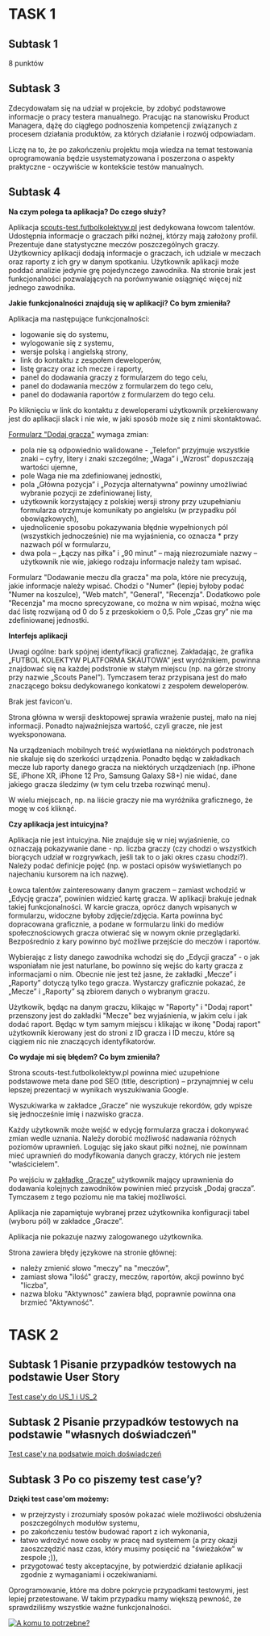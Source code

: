 # TASK 1
## Subtask 1
8 punktów
## Subtask 3
Zdecydowałam się na udział w projekcie, by zdobyć podstawowe informacje o pracy testera manualnego. Pracując na stanowisku Product Managera, dążę do ciągłego podnoszenia kompetencji związanych z procesem działania produktów, za których działanie i rozwój odpowiadam.

Liczę na to, że po zakończeniu projektu moja wiedza na temat testowania oprogramowania będzie usystematyzowana i poszerzona o aspekty praktyczne - oczywiście w kontekście testów manualnych.

## Subtask 4
**Na czym polega ta aplikacja? Do czego służy?**
 
Aplikacja [scouts-test.futbolkolektyw.pl](https://scouts-test.futbolkolektyw.pl/pl) jest dedykowana łowcom talentów. Udostępnia informacje o graczach piłki nożnej, którzy mają założony profil. Prezentuje dane statystyczne meczów poszczególnych graczy. Użytkownicy aplikacji dodają informacje o graczach, ich udziale w meczach oraz raporty z ich gry w danym spotkaniu. Użytkownik aplikacji może poddać analizie jedynie grę pojedynczego zawodnika. Na stronie brak jest funkcjonalności pozwalających na porównywanie osiągnięć więcej niż jednego zawodnika. 

**Jakie funkcjonalności znajdują się w aplikacji? Co bym zmieniła?**

Aplikacja ma następujące funkcjonalności:
- logowanie się do systemu,
- wylogowanie się z systemu,
- wersje polską i angielską strony,
- link do kontaktu z zespołem deweloperów,
- listę graczy oraz ich mecze i raporty,
- panel do dodawania graczy z formularzem do tego celu,
- panel do dodawania meczów z formularzem do tego celu,
- panel do dodawania raportów z formularzem do tego celu.

Po kliknięciu w link do kontaktu z deweloperami użytkownik przekierowany jest do aplikacji slack i nie wie, w jaki sposób może się z nimi skontaktować.

[Formularz "Dodaj gracza"](https://scouts-test.futbolkolektyw.pl/pl/players/add) wymaga zmian:
- pola nie są odpowiednio walidowane - „Telefon” przyjmuje wszystkie znaki – cyfry, litery i znaki szczególne; „Waga” i „Wzrost” dopuszczają wartości ujemne,
- pole Waga nie ma zdefiniowanej jednostki,
- pola „Główna pozycja” i „Pozycja alternatywna” powinny umożliwiać wybranie pozycji ze zdefiniowanej listy,
- użytkownik korzystający z polskiej wersji strony przy uzupełnianiu formularza otrzymuje komunikaty po angielsku (w przypadku pól obowiązkowych),
- ujednolicenie sposobu pokazywania błędnie wypełnionych pól (wszystkich jednocześnie)
nie ma wyjaśnienia, co oznacza * przy nazwach pól w formularzu,
- dwa pola – „Łączy nas piłka” i „90 minut” – mają niezrozumiałe nazwy – użytkownik nie wie, jakiego rodzaju informacje należy tam wpisać.

Formularz "Dodawanie meczu dla gracza" ma pola, które nie precyzują, jakie informacje należy wpisać. Chodzi o "Numer" (lepiej byłoby podać "Numer na koszulce), "Web match", "General", "Recenzja". Dodatkowo pole "Recenzja" ma mocno sprecyzowane, co można w nim wpisać, można więc dać listę rozwijaną od 0 do 5 z przeskokiem o 0,5. Pole „Czas gry” nie ma zdefiniowanej jednostki.

**Interfejs aplikacji**

Uwagi ogólne: bark spójnej identyfikacji graficznej. Zakładając, że grafika „FUTBOL KOLEKTYW PLATFORMA SKAUTOWA” jest wyróżnikiem, powinna znajdować się na każdej podstronie w stałym miejscu (np. na górze strony przy nazwie „Scouts Panel”). Tymczasem teraz przypisana jest do mało znaczącego boksu dedykowanego konkatowi z zespołem deweloperów. 

Brak jest favicon'u.

Strona główna w wersji desktopowej sprawia wrażenie pustej, mało na niej informacji. Ponadto najważniejsza wartość, czyli gracze, nie jest wyeksponowana. 

Na urządzeniach mobilnych treść wyświetlana na niektórych podstronach nie skaluje się do szerkości urządzenia. Ponadto będąc w zakładkach mecze lub raporty danego gracza na niektórych urządzeniach (np. iPhone SE, iPhone XR, iPhone 12 Pro, Samsung Galaxy S8+) nie widać, dane jakiego gracza śledzimy (w tym celu trzeba rozwinąć menu).

W wielu miejscach, np. na liście graczy nie ma wyróżnika graficznego, że mogę w coś kliknąć.

**Czy aplikacja jest intuicyjna?**

Aplikacja nie jest intuicyjna. Nie znajduje się w niej wyjaśnienie, co oznaczają pokazywanie dane - np. liczba graczy (czy chodzi o wszystkich biorących udział w rozgrywkach, jeśli tak to o jaki okres czasu chodzi?). Należy podać definicje pojęć (np. w postaci opisów wyświetlanych po najechaniu kursorem na ich nazwę).

Łowca talentów zainteresowany danym graczem – zamiast wchodzić w „Edycję gracza”, powinien widzieć kartę gracza. W aplikacji brakuje jednak takiej funkcjonalności. W karcie gracza, oprócz danych wpisanych w formularzu, widoczne byłoby zdjęcie/zdjęcia. Karta powinna być dopracowana graficznie, a podane w formularzu linki do mediów społecznościowych gracza otwierać się w nowym oknie przeglądarki. Bezpośrednio z kary powinno być możliwe przejście do meczów i raportów.

Wybierając z listy danego zawodnika wchodzi się do „Edycji gracza” - o jak wsponiałam nie jest naturlane, bo powinno się wejśc do karty gracza z informacjami o nim. Obecnie nie jest też jasne, że zakładki „Mecze” i „Raporty” dotyczą tylko tego gracza. Wystarczy graficznie pokazać, że „Mecze” i „Raporty” są zbiorem danych o wybranym graczu. 

Użytkowik, będąc na danym graczu, klikając w "Raporty" i "Dodaj raport" przenszony jest do zakładki "Mecze" bez wyjaśnienia, w jakim celu i jak dodać raport.
Będąc w tym samym miejscu i klikając w ikonę "Dodaj raport" użytkownik kierowany jest do stroni z ID gracza i ID meczu, które są ciągiem nic nie znaczących identyfikatorów.

**Co wydaje mi się błędem? Co bym zmieniła?**

Strona scouts-test.futbolkolektyw.pl powinna mieć uzupełnione podstawowe meta dane pod SEO (title, description) – przynajmniej w celu lepszej prezentacji w wynikach wyszukiwania Google.

Wyszukiwarka w zakładce „Gracze” nie wyszukuje rekordów, gdy wpisze się jednocześnie imię i nazwisko gracza.

Każdy użytkownik może wejść w edycję formularza gracza i dokonywać zmian wedle uznania. Należy dorobić możliwość nadawania różnych poziomów uprawnień. Logując się jako skaut piłki nożnej, nie powinnam mieć uprawnień do modyfikowania danych graczy, których nie jestem "właścicielem".

Po wejściu w [zakładkę „Gracze”](https://scouts-test.futbolkolektyw.pl/pl/players) użytkownik mający uprawnienia do dodawania kolejnych zawodników powinien mieć przycisk „Dodaj gracza”. Tymczasem z tego poziomu nie ma takiej możliwości.

Aplikacja nie zapamiętuje wybranej przez użytkownika konfiguracji tabel (wyboru pól) w zakładce „Gracze”.

Aplikacja nie pokazuje nazwy zalogowanego użytkownika.

Strona zawiera błędy językowe na stronie głównej:
- należy zmienić słowo "meczy" na "meczów",
- zamiast słowa "ilość"  graczy, meczów, raportów, akcji powinno być "liczba",
- nazwa bloku "Aktywnosć" zawiera błąd, poprawnie powinna ona brzmieć "Aktywność".

# TASK 2
## Subtask 1 Pisanie przypadków testowych na podstawie User Story
[Test case'y do US_1 i US_2](https://docs.google.com/spreadsheets/d/1DMfHoQPgy5omYiZJBK7BffYaP-3CouWNOZ_a_Q8A5Pc/edit?usp=sharing)

## Subtask 2 Pisanie przypadków testowych na podstawie "własnych doświadczeń"
[Test case'y na podsatwie moich doświadczeń](https://docs.google.com/spreadsheets/d/1o4-JYAPQDu3kkGRlyiqwiBTxTgPdv4nel22dMsk_7QE/edit?usp=sharing)

## Subtask 3 Po co piszemy test case’y?
**Dzięki test case'om możemy:**
- w przejrzysty i zrozumiały sposów pokazać wiele możliwości obsłużenia poszczególnych modułów systemu,
- po zakończeniu testów budować raport z ich wykonania,
- łatwo wdrożyć nowe osoby w pracę nad systemem (a przy okazji zaoszczędzić nasz czas, który musimy posięcić na "świeżaków" w zespole ;)),
- przygotować testy akceptacyjne, by potwierdzić działanie aplikacji zgodnie z wymaganiami i oczekiwaniami.

Oprogramowanie, które ma dobre pokrycie przypadkami testowymi, jest lepiej przetestowane. W takim przypadku mamy większą pewność, że sprawdziliśmy wszystkie ważne funkcjonalności.

[![A komu to potrzebne?](https://img.youtube.com/vi/OO3FANjwKHY/0.jpg)](https://www.youtube.com/watch?v=OO3FANjwKHY&t=1s)

